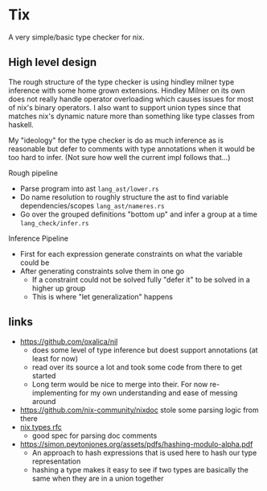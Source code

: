 # Tix

A very simple/basic type checker for nix.


## High level design

The rough structure of the type checker is using hindley milner type inference with some home grown extensions.
Hindley Milner on its own does not really handle operator overloading which causes issues for most of nix's binary operators.
I also want to support union types since that matches nix's dynamic nature more than something like type classes from haskell.

My "ideology" for the type checker is do as much inference as is reasonable but defer to comments with type annotations when it would be too hard to infer.
(Not sure how well the current impl follows that...)

Rough pipeline
- Parse program into ast `lang_ast/lower.rs`
- Do name resolution to roughly structure the ast to find variable dependencies/scopes `lang_ast/nameres.rs`
- Go over the grouped definitions "bottom up" and infer a group at a time `lang_check/infer.rs`


Inference Pipeline
- First for each expression generate constraints on what the variable could be
- After generating constraints solve them in one go
  - If a constraint could not be solved fully "defer it" to be solved in a higher up group
  - This is where "let generalization" happens

## links
- https://github.com/oxalica/nil
  - does some level of type inference but doest support annotations (at least for now)
  - read over its source a lot and took some code from there to get started
  - Long term would be nice to merge into their. For now re-implementing for my own understanding and ease of messing around
- https://github.com/nix-community/nixdoc stole some parsing logic from there
- [nix types rfc](https://github.com/hsjobeki/nix-types/blob/main/docs/README.md#nix-types-rfc-draft)
  - good spec for parsing doc comments
- https://simon.peytonjones.org/assets/pdfs/hashing-modulo-alpha.pdf
  - An approach to hash expressions that is used here to hash our type representation
  - hashing a type makes it easy to see if two types are basically the same when they are in a union together